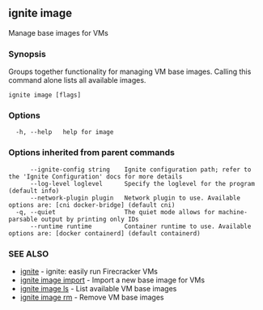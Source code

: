 ## ignite image

Manage base images for VMs

### Synopsis


Groups together functionality for managing VM base images.
Calling this command alone lists all available images.


```
ignite image [flags]
```

### Options

```
  -h, --help   help for image
```

### Options inherited from parent commands

```
      --ignite-config string    Ignite configuration path; refer to the 'Ignite Configuration' docs for more details
      --log-level loglevel      Specify the loglevel for the program (default info)
      --network-plugin plugin   Network plugin to use. Available options are: [cni docker-bridge] (default cni)
  -q, --quiet                   The quiet mode allows for machine-parsable output by printing only IDs
      --runtime runtime         Container runtime to use. Available options are: [docker containerd] (default containerd)
```

### SEE ALSO

* [ignite](ignite.md)	 - ignite: easily run Firecracker VMs
* [ignite image import](ignite_image_import.md)	 - Import a new base image for VMs
* [ignite image ls](ignite_image_ls.md)	 - List available VM base images
* [ignite image rm](ignite_image_rm.md)	 - Remove VM base images

